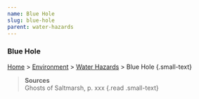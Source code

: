 ```yaml
---
name: Blue Hole
slug: blue-hole
parent: water-hazards
---
```

### Blue Hole
[Home](dm-operations-center) > [Environment](environment) > [Water Hazards](water-hazards) > Blue Hole {.small-text}

> **Sources** <br/>
> Ghosts of Saltmarsh, p. xxx
{.read .small-text}
